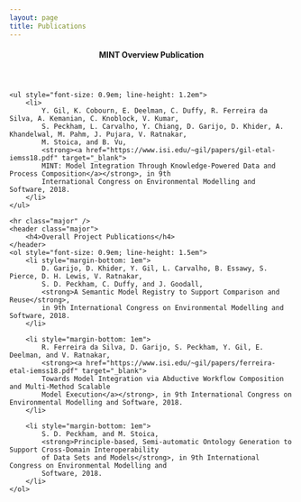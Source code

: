 ```yaml
---
layout: page
title: Publications
---
```


<section id="overview">
    <header class="major">
	    <h4>MINT Overview Publication</h4>
	</header>

    <ul style="font-size: 0.9em; line-height: 1.2em">
        <li>
            Y. Gil, K. Cobourn, E. Deelman, C. Duffy, R. Ferreira da Silva, A. Kemanian, C. Knoblock, V. Kumar,
            S. Peckham, L. Carvalho, Y. Chiang, D. Garijo, D. Khider, A. Khandelwal, M. Pahm, J. Pujara, V. Ratnakar,
            M. Stoica, and B. Vu,
            <strong><a href="https://www.isi.edu/~gil/papers/gil-etal-iemss18.pdf" target="_blank">
            MINT: Model Integration Through Knowledge-Powered Data and Process Composition</a></strong>, in 9th
            International Congress on Environmental Modelling and Software, 2018.
        </li>
    </ul>

	<hr class="major" />
	<header class="major">
		<h4>Overall Project Publications</h4>
	</header>
    <ol style="font-size: 0.9em; line-height: 1.5em">
        <li style="margin-bottom: 1em">
            D. Garijo, D. Khider, Y. Gil, L. Carvalho, B. Essawy, S. Pierce, D. H. Lewis, V. Ratnakar,
            S. D. Peckham, C. Duffy, and J. Goodall,
            <strong>A Semantic Model Registry to Support Comparison and Reuse</strong>,
            in 9th International Congress on Environmental Modelling and Software, 2018.
        </li>

        <li style="margin-bottom: 1em">
            R. Ferreira da Silva, D. Garijo, S. Peckham, Y. Gil, E. Deelman, and V. Ratnakar,
            <strong><a href="https://www.isi.edu/~gil/papers/ferreira-etal-iemss18.pdf" target="_blank">
            Towards Model Integration via Abductive Workflow Composition and Multi-Method Scalable
            Model Execution</a></strong>, in 9th International Congress on Environmental Modelling and Software, 2018.
        </li>

        <li style="margin-bottom: 1em">
            S. D. Peckham, and M. Stoica,
            <strong>Principle-based, Semi-automatic Ontology Generation to Support Cross-Domain Interoperability
            of Data Sets and Models</strong>, in 9th International Congress on Environmental Modelling and
            Software, 2018.
        </li>
    </ol>

</section>
